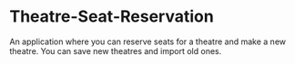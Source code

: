 # Theatre-Seat-Reservation
An application where you can reserve seats for a theatre and make a new theatre.
You can save new theatres and import old ones.
